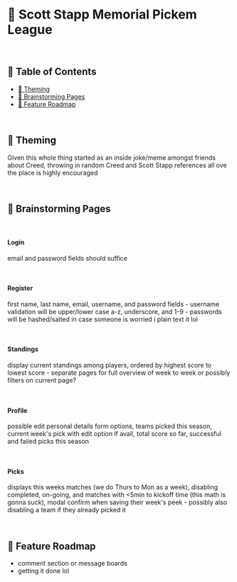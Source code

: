 # 📜 Scott Stapp Memorial Pickem League

&nbsp;

## 📁 Table of Contents

-   [🤘 Theming](#-theming)
-   [🧠 Brainstorming Pages](#-brainstorming-pages)
-   [🚧 Feature Roadmap](#-feature-roadmap)

&nbsp;

## 🤘 Theming

Given this whole thing started as an inside joke/meme amongst friends about Creed, throwing in random Creed and Scott Stapp references all ove the place is highly encouraged

&nbsp;

## 🧠 Brainstorming Pages

&nbsp;

#### Login

email and password fields should suffice

&nbsp;

#### Register

first name, last name, email, username, and password fields - username validation will be upper/lower case a-z, underscore, and 1-9 - passwords will be hashed/salted in case someone is worried i plain text it lol

&nbsp;

#### Standings

display current standings among players, ordered by highest score to lowest score - separate pages for full overview of week to week or possibly filters on current page?

&nbsp;

#### Profile

possible edit personal details form options, teams picked this season, current week's pick with edit option if avail, total score so far, successful and failed picks this season

&nbsp;

#### Picks

displays this weeks matches (we do Thurs to Mon as a week), disabling completed, on-going, and matches with <5min to kickoff time (this math is gonna suck), modal confirm when saving their week's peek - possibly also disabling a team if they already picked it

&nbsp;

## 🚧 Feature Roadmap

-   comment section or message boards
-   getting it done lol
